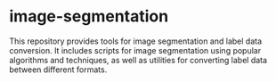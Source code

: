 # image-segmentation
This repository provides tools for image segmentation and label data conversion. It includes scripts for image segmentation using popular algorithms and techniques, as well as utilities for converting label data between different formats.
